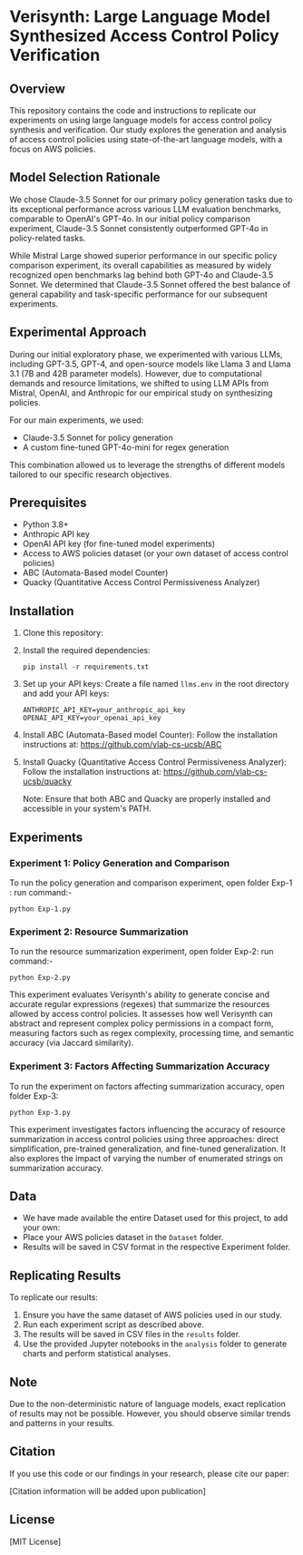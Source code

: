 # Verisynth: Large Language Model Synthesized Access Control Policy Verification

## Overview

This repository contains the code and instructions to replicate our experiments on using large language models for access control policy synthesis and verification. Our study explores the generation and analysis of access control policies using state-of-the-art language models, with a focus on AWS policies.

## Model Selection Rationale

We chose Claude-3.5 Sonnet for our primary policy generation tasks due to its exceptional performance across various LLM evaluation benchmarks, comparable to OpenAI's GPT-4o. In our initial policy comparison experiment, Claude-3.5 Sonnet consistently outperformed GPT-4o in policy-related tasks.

While Mistral Large showed superior performance in our specific policy comparison experiment, its overall capabilities as measured by widely recognized open benchmarks lag behind both GPT-4o and Claude-3.5 Sonnet. We determined that Claude-3.5 Sonnet offered the best balance of general capability and task-specific performance for our subsequent experiments.

## Experimental Approach

During our initial exploratory phase, we experimented with various LLMs, including GPT-3.5, GPT-4, and open-source models like Llama 3 and Llama 3.1 (7B and 42B parameter models). However, due to computational demands and resource limitations, we shifted to using LLM APIs from Mistral, OpenAI, and Anthropic for our empirical study on synthesizing policies.

For our main experiments, we used:
- Claude-3.5 Sonnet for policy generation
- A custom fine-tuned GPT-4o-mini for regex generation

This combination allowed us to leverage the strengths of different models tailored to our specific research objectives.

## Prerequisites

- Python 3.8+
- Anthropic API key
- OpenAI API key (for fine-tuned model experiments)
- Access to AWS policies dataset (or your own dataset of access control policies)
- ABC (Automata-Based model Counter)
- Quacky (Quantitative Access Control Permissiveness Analyzer)

## Installation

1. Clone this repository:

2. Install the required dependencies:
   ```
   pip install -r requirements.txt
   ```

3. Set up your API keys:
   Create a file named `llms.env` in the root directory and add your API keys:
   ```
   ANTHROPIC_API_KEY=your_anthropic_api_key
   OPENAI_API_KEY=your_openai_api_key
   ```

4. Install ABC (Automata-Based model Counter):
   Follow the installation instructions at:
   https://github.com/vlab-cs-ucsb/ABC

5. Install Quacky (Quantitative Access Control Permissiveness Analyzer):
   Follow the installation instructions at:
   https://github.com/vlab-cs-ucsb/quacky

   Note: Ensure that both ABC and Quacky are properly installed and accessible in your system's PATH.

## Experiments

### Experiment 1: Policy Generation and Comparison

To run the policy generation and comparison experiment, open folder Exp-1 :
run command:-

```
python Exp-1.py
```

### Experiment 2: Resource Summarization

To run the resource summarization experiment, open folder Exp-2:
run command:-

```
python Exp-2.py
```

This experiment evaluates Verisynth's ability to generate concise and accurate regular expressions (regexes) that summarize the resources allowed by access control policies. It assesses how well Verisynth can abstract and represent complex policy permissions in a compact form, measuring factors such as regex complexity, processing time, and semantic accuracy (via Jaccard similarity).

### Experiment 3: Factors Affecting Summarization Accuracy

To run the experiment on factors affecting summarization accuracy, open folder Exp-3:

```
python Exp-3.py
```

This experiment investigates factors influencing the accuracy of resource summarization in access control policies using three approaches: direct simplification, pre-trained generalization, and fine-tuned generalization. It also explores the impact of varying the number of enumerated strings on summarization accuracy.

## Data
- We have made available the entire Dataset used for this project, to add your own:
- Place your AWS policies dataset in the `Dataset` folder.
- Results will be saved in CSV format in the respective Experiment folder.

## Replicating Results

To replicate our results:

1. Ensure you have the same dataset of AWS policies used in our study.
2. Run each experiment script as described above.
3. The results will be saved in CSV files in the `results` folder.
4. Use the provided Jupyter notebooks in the `analysis` folder to generate charts and perform statistical analyses.

## Note

Due to the non-deterministic nature of language models, exact replication of results may not be possible. However, you should observe similar trends and patterns in your results.

## Citation

If you use this code or our findings in your research, please cite our paper:

[Citation information will be added upon publication]

## License

[MIT License]
```

